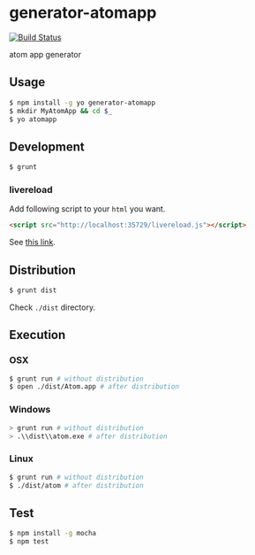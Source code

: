 generator-atomapp
=================

[![Build Status](https://drone.io/github.com/importre/generator-atomapp/status.png)](https://drone.io/github.com/importre/generator-atomapp/latest)

atom app generator


## Usage

```sh
$ npm install -g yo generator-atomapp
$ mkdir MyAtomApp && cd $_
$ yo atomapp
```

## Development

```sh
$ grunt
```

### livereload

Add following script to your `html` you want.

```html
<script src="http://localhost:35729/livereload.js"></script>
```

See [this link][livereload].


## Distribution

```sh
$ grunt dist
```

Check `./dist` directory.


## Execution

### OSX

```sh
$ grunt run # without distribution
$ open ./dist/Atom.app # after distribution
```

### Windows

```sh
> grunt run # without distribution
> .\\dist\\atom.exe # after distribution
```

### Linux

```sh
$ grunt run # without distribution
$ ./dist/atom # after distribution
```


## Test

```sh
$ npm install -g mocha
$ npm test
```


[livereload]: https://github.com/gruntjs/grunt-contrib-watch#enabling-live-reload-in-your-html

